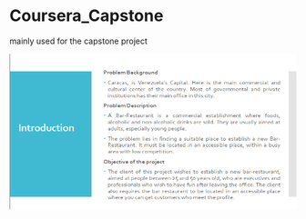 # Coursera_Capstone
mainly used for the capstone project

<img src="/images/imag.png" alt="Descroption"/>
